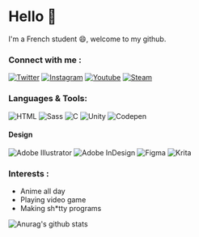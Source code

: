 # Hello 👋

I'm a French student 😄, welcome to my github.


### Connect with me :

[![Twitter](https://img.shields.io/badge/Twitter-1DA1F2?style=for-the-badge&logo=twitter&logoColor=white)](https://twitter.com/mrpandadrawing)
[![Instagram](https://img.shields.io/badge/Instagram-E4405F?style=for-the-badge&logo=instagram&logoColor=white)](https://www.instagram.com/mrpandart)
[![Youtube](https://img.shields.io/badge/YouTube-FF0000?style=for-the-badge&logo=youtube&logoColor=white)](https://www.youtube.com/channel/UCxOmo6zQe1i5QqLAg-fF9DQ)
[![Steam](https://img.shields.io/badge/Steam-000000?style=for-the-badge&logo=steam&logoColor=white)](https://steamcommunity.com/id/pandanasa/)



### Languages & Tools:

![HTML](https://img.shields.io/badge/HTML5-E34F26?style=for-the-badge&logo=html5&logoColor=white)
![Sass](https://img.shields.io/badge/Sass-CC6699?style=for-the-badge&logo=sass&logoColor=white)
![C](https://img.shields.io/badge/C-00599C?style=for-the-badge&logo=c&logoColor=white)
![Unity](https://img.shields.io/badge/Unity-100000?style=for-the-badge&logo=unity&logoColor=white)
![Codepen](https://img.shields.io/badge/Codepen-000000?style=for-the-badge&logo=codepen&logoColor=white)

#### Design

![Adobe Illustrator](https://img.shields.io/badge/Adobe%20Illustrator-FF9A00?style=for-the-badge&logo=adobe%20illustrator&logoColor=white)
![Adobe InDesign](https://img.shields.io/badge/Adobe%20InDesign-FF3366?style=for-the-badge&logo=Adobe%20InDesign&logoColor=white)
![Figma](https://img.shields.io/badge/Figma-F24E1E?style=for-the-badge&logo=figma&logoColor=white)
![Krita](https://img.shields.io/badge/Krita-203759?style=for-the-badge&logo=krita&logoColor=EEF37B)


### Interests :

- Anime all day
- Playing video game
- Making sh\*tty programs 


![Anurag's github stats](https://github-readme-stats.vercel.app/api?username=MrRoiPanda&show_icons=true&theme=radical)

<!--
**MrRoiPanda/MrRoiPanda** is a ✨ _special_ ✨ repository because its `README.md` (this file) appears on your GitHub profile.

Here are some ideas to get you started:

- 🔭 I’m currently working on ...
- 🌱 I’m currently learning ...
- 👯 I’m looking to collaborate on ...
- 🤔 I’m looking for help with ...
- 💬 Ask me about ...
- 📫 How to reach me: ...
- 😄 Pronouns: ...
- ⚡ Fun fact: ...
-->
